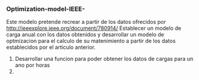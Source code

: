 ### Optimization-model-IEEE-
Este modelo pretende recrear a partir de los datos ofrecidos por 
http://ieeexplore.ieee.org/document/780914/
Establecer un modelo de carga anual con los datos obtenidos y desarrollar un modelo de optmizacion para el calculo de su matenimiento a partir de los datos establecidos por el articulo anterior.
1. Desarrollar una funcion para poder obtener los datos de cargas para un ano por horas
2. 
